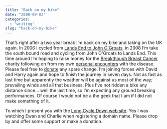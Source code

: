 ```yaml
---
title: "Back on my bike"
date: "2008-09-02"
categories: 
  - "writing"
slug: "back-on-my-bike"
---
```


That’s right after a two year break I’m back on my bike and taking on the UK again. In 2006 I cycled from [Lands End to John O'Groats](https://adamchamberlin.info/tagged/end2end/), in 2008 I’m take the south bound road and cycling from John O'Groats to Lands End. This time around I’m hoping to raise money for the [Breakthough Breast Cancer](https://www.breakthrough.org.uk/) charity following on from my own [personal encounters](https://adamchamberlin.info/post/1424956577/christmas-is-a-trying-time) with the disease. Please feel free to [donate](https://www.justgiving.com/3menonbikes) any spare change. I’m joining forces with David and Harry again and hope to finish the journey in seven days. Not as fast as last time but apparently the weather will be against us most of the way; prevailing winds and all that business. Plus I’ve not ridden a bike any distance since… well the last time, so I’m expecting any ground breaking performances. Of course I would not be a the geek that I am if I did not make something of it.

To which I present you with the [Long Cycle Down web site](https://longcycledown.com). Yes I was watching Ewan and Charlie when registering a domain name. Please drop by and offer some support or make a donation.
